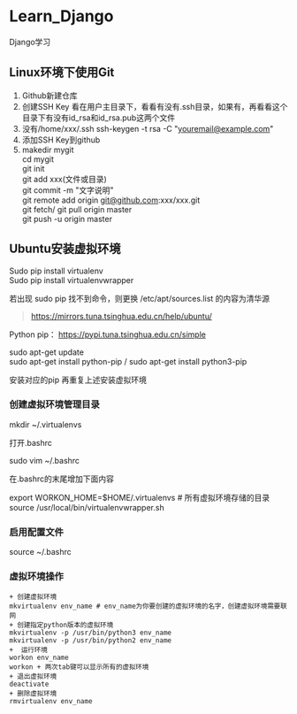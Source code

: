 # Learn_Django
Django学习

## Linux环境下使用Git

1. Github新建仓库
2. 创建SSH Key 看在用户主目录下，看看有没有.ssh目录，如果有，再看看这个目录下有没有id_rsa和id_rsa.pub这两个文件
3. 没有/home/xxx/.ssh
ssh-keygen -t rsa -C "youremail@example.com"
4. 添加SSH Key到github
5. makedir mygit  
   cd mygit  
   git init  
   git add xxx(文件或目录)  
   git commit -m "文字说明"  
   git remote add origin git@github.com:xxx/xxx.git  
   git fetch/ git pull origin master  
   git push -u origin master  

## Ubuntu安装虚拟环境

Sudo pip install virtualenv  
Sudo pip install virtualenvwrapper  

若出现 sudo pip 找不到命令，则更换 /etc/apt/sources.list 的内容为清华源 
> https://mirrors.tuna.tsinghua.edu.cn/help/ubuntu/

Python pip： https://pypi.tuna.tsinghua.edu.cn/simple 

sudo apt-get update  
sudo apt-get install python-pip / sudo apt-get install python3-pip  

安装对应的pip
再重复上述安装虚拟环境

### 创建虚拟环境管理目录

mkdir ~/.virtualenvs

打开.bashrc

sudo vim ~/.bashrc

在.bashrc的末尾增加下面内容

export WORKON_HOME=$HOME/.virtualenvs  # 所有虚拟环境存储的目录  
source /usr/local/bin/virtualenvwrapper.sh  

### 启用配置文件

source ~/.bashrc

### 虚拟环境操作

    + 创建虚拟环境
    mkvirtualenv env_name # env_name为你要创建的虚拟环境的名字，创建虚拟环境需要联网
    + 创建指定python版本的虚拟环境
    mkvirtualenv -p /usr/bin/python3 env_name
    mkvirtualenv -p /usr/bin/python2 env_name
    +  运行环境
    workon env_name
    workon + 两次tab键可以显示所有的虚拟环境
    + 退出虚拟环境
    deactivate
    + 删除虚拟环境
    rmvirtualenv env_name

